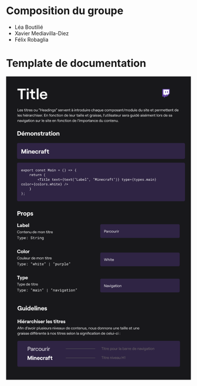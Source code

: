 # Composition du groupe

- Léa Boutilié
- Xavier Mediavilla-Diez
- Félix Robaglia

# Template de documentation

![Template de documentation](src/assets/img/TemplateDocumentation.png)
